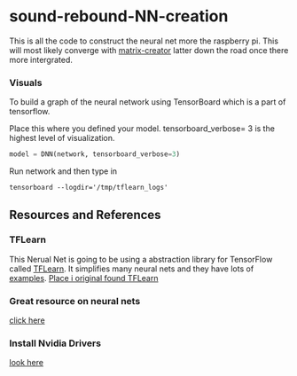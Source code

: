 # sound-rebound-NN-creation #
This is all the code to construct the neural net more the raspberry pi.  This will most likely converge with [matrix-creator](https://github.com/brendena/sound-rebound-matrix-creator) latter down the road once there more intergrated.  

### Visuals
To build a graph of the neural network using TensorBoard which is a part of tensorflow.

Place this where you defined your model.  tensorboard_verbose= 3 is the highest level of visualization.

```python
model = DNN(network, tensorboard_verbose=3)
```

Run network and then type in

```shell
tensorboard --logdir='/tmp/tflearn_logs'
``` 



## Resources and References

### TFLearn
This Nerual Net is going to be using a abstraction library for TensorFlow called [TFLearn](http://tflearn.org/).  It simplifies many neural nets and they have lots of [examples](http://tflearn.org/examples/).  [Place i original found TFLearn](https://pythonprogramming.net/tflearn-machine-learning-tutorial/)

### Great resource on neural nets
[click here](https://pythonprogramming.net/recurrent-neural-network-rnn-lstm-machine-learning-tutorial/)


### Install Nvidia Drivers
[look here](https://github.com/brendena/sound-rebound-matrix-creator)
